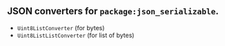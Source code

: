 ## JSON converters for `package:json_serializable`.

- `Uint8ListConverter` (for bytes)
- `Uint8ListListConverter` (for list of bytes)
